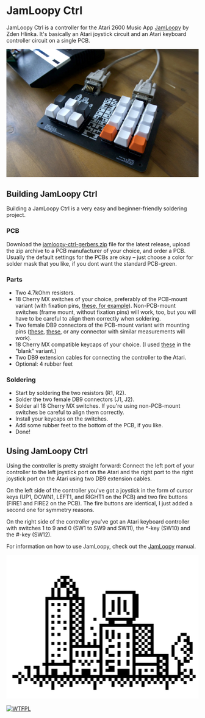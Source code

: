 # JamLoopy Ctrl

JamLoopy Ctrl is a controller for the Atari 2600 Music App [JamLoopy](http://satori.sk/jamloopy/) by Zden Hlinka. It's basically an Atari joystick circuit and an Atari keyboard controller circuit on a single PCB.

![JamLoopy Ctrl](images/jamloopy-ctrl.jpg)

## Building JamLoopy Ctrl

Building a JamLoopy Ctrl is a very easy and beginner-friendly soldering project.

### PCB

Download the [jamloopy-ctrl-gerbers.zip](https://github.com/sarweiler/jamloopy-ctrl/releases/latest/download/jamloopy-ctrl-gerbers.zip) file for the latest release, upload the zip archive to a PCB manufacturer of your choice, and order a PCB. Usually the default settings for the PCBs are okay – just choose a color for solder mask that you like, if you dont want the standard PCB-green.

### Parts

* Two 4.7kOhm resistors.
* 18 Cherry MX switches of your choice, preferably of the PCB-mount variant (with fixation pins, [these, for example](https://www.mouser.com/ProductDetail/540-MX1A-11NW)). Non-PCB-mount switches (frame mount, without fixation pins) will work, too, but you will have to be careful to align them correctly when soldering.
* Two female DB9 connectors of the PCB-mount variant with mounting pins ([these](https://www.mouser.com/ProductDetail/571-2311765-1), [these](https://www.reichelt.de/d-sub-buchse-9-polig-gewinkelt-rm-9-4-gedr-d-sub-bu-09gwc-p113921.html), or any connector with similar measurements will work).
* 18 Cherry MX compatible keycaps of your choice. (I used [these](https://www.aliexpress.com/item/32987364794.html?spm=a2g0s.9042311.0.0.27424c4dBs286T) in the "blank" variant.)
* Two DB9 extension cables for connecting the controller to the Atari.
* Optional: 4 rubber feet

### Soldering

* Start by soldering the two resistors (R1, R2).
* Solder the two female DB9 connectors (J1, J2).
* Solder all 18 Cherry MX switches. If you're using non-PCB-mount switches be careful to align them correctly.
* Install your keycaps on the switches.
* Add some rubber feet to the bottom of the PCB, if you like.
* Done!

## Using JamLoopy Ctrl

Using the controller is pretty straight forward: Connect the left port of your controller to the left joystick port on the Atari and the right port to the right joystick port on the Atari using two DB9 extension cables.

On the left side of the controller you've got a joystick in the form of cursor keys (UP1, DOWN1, LEFT1, and RIGHT1 on the PCB) and two fire buttons (FIRE1 and FIRE2 on the PCB). The fire buttons are identical, I just added a second one for symmetry reasons.

On the right side of the controller you've got an Atari keyboard controller with switches 1 to 9 and 0 (SW1 to SW9 and SW11), the \*-key (SW10) and the #-key (SW12).

For information on how to use JamLoopy, check out the [JamLoopy](http://satori.sk/jamloopy/) manual.


![pcb artwork](images/vcs_city.png)


[![WTFPL](http://www.wtfpl.net/wp-content/uploads/2012/12/wtfpl-badge-4.png)](http://www.wtfpl.net)
